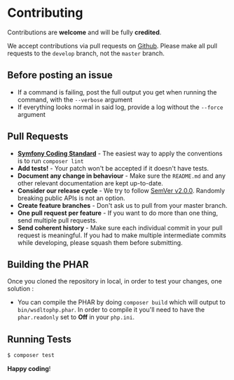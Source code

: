 # Contributing

Contributions are **welcome** and will be fully **credited**.

We accept contributions via pull requests on [Github].
Please make all pull requests to the `develop` branch, not the `master` branch.

## Before posting an issue

- If a command is failing, post the full output you get when running the command, with the `--verbose` argument 
- If everything looks normal in said log, provide a log without the `--force` argument

## Pull Requests

- **[Symfony Coding Standard]** - The easiest way to apply the conventions is to run `composer lint`
- **Add tests!** - Your patch won't be accepted if it doesn't have tests.
- **Document any change in behaviour** - Make sure the `README.md` and any other relevant documentation are kept up-to-date.
- **Consider our release cycle** - We try to follow [SemVer v2.0.0](http://semver.org/). Randomly breaking public APIs is not an option.
- **Create feature branches** - Don't ask us to pull from your master branch.
- **One pull request per feature** - If you want to do more than one thing, send multiple pull requests.
- **Send coherent history** - Make sure each individual commit in your pull request is meaningful. If you had to make multiple intermediate commits while developing, please squash them before submitting.

## Building the PHAR

Once you cloned the repository in local, in order to test your changes, one solution :

- You can compile the PHAR by doing `composer build` which will output to `bin/wsdltophp.phar`. In order to compile it you'll need to have the `phar.readonly` set to **Off** in your `php.ini`.

## Running Tests

``` bash
$ composer test
```

**Happy coding**!

[Github]: https://github.com/wsdltophp/packagegenerator
[Symfony Coding Standard]: http://symfony.com/doc/current/contributing/code/standards.html
